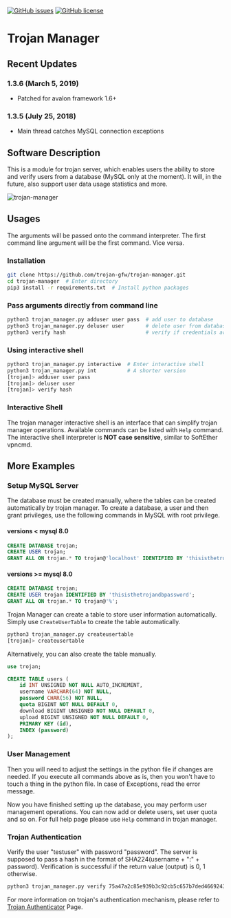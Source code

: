 
[![GitHub issues](https://img.shields.io/github/issues/trojan-gfw/trojan-manager.svg)](https://github.com/trojan-gfw/trojan-manager/issues)
[![GitHub license](https://img.shields.io/github/license/trojan-gfw/trojan-manager.svg)](https://github.com/trojan-gfw/trojan-manager/blob/master/LICENSE)

# Trojan Manager

## Recent Updates

### 1.3.6 (March 5, 2019)

- Patched for avalon framework 1.6+

### 1.3.5 (July 25, 2018)

- Main thread catches MySQL connection exceptions

## Software Description

This is a module for trojan server, which enables users the ability to store and verify users from a database (MySQL only at the moment). It will, in the future, also support user data usage statistics and more.

![trojan-manager](https://user-images.githubusercontent.com/21986859/42651139-7d7692fa-85dc-11e8-83aa-12f6a4fad173.png)

## Usages

The arguments will be passed onto the command interpreter. The first command line argument will be the first command. Vice versa.

### Installation

```bash
git clone https://github.com/trojan-gfw/trojan-manager.git
cd trojan-manager  # Enter directory
pip3 install -r requirements.txt  # Install python packages
```

### Pass arguments directly from command line

```bash
python3 trojan_manager.py adduser user pass  # add user to database
python3 trojan_manager.py deluser user       # delete user from database
python3 verify hash                          # verify if credentials are valid
```

### Using interactive shell

```bash
python3 trojan_manager.py interactive  # Enter interactive shell
python3 trojan_manager.py int          # A shorter version
[trojan]> adduser user pass
[trojan]> deluser user
[trojan]> verify hash
```

### Interactive Shell

The trojan manager interactive shell is an interface that can simplify trojan manager operations. Available commands can be listed with `Help` command. The interactive shell interpreter is **NOT case sensitive**, similar to SoftEther vpncmd.

## More Examples

### Setup MySQL Server

The database must be created manually, where the tables can be created automatically by trojan manager. To create a database, a user and then grant privileges, use the following commands in MySQL with root privilege.

#### versions < mysql 8.0
```sql
CREATE DATABASE trojan;
CREATE USER trojan;
GRANT ALL ON trojan.* TO trojan@'localhost' IDENTIFIED BY 'thisisthetrojandbpassword';
```
#### versions >= mysql 8.0

```sql
CREATE DATABASE trojan;
CREATE USER trojan IDENTIFIED BY 'thisisthetrojandbpassword';
GRANT ALL ON trojan.* TO trojan@'%';
```

Trojan Manager can create a table to store user information automatically. Simply use `CreateUserTable` to create the table automatically.

```bash
python3 trojan_manager.py createusertable
[trojan]> createusertable
```

Alternatively, you can also create the table manually.

```sql
use trojan;

CREATE TABLE users (
    id INT UNSIGNED NOT NULL AUTO_INCREMENT,
    username VARCHAR(64) NOT NULL,
    password CHAR(56) NOT NULL,
    quota BIGINT NOT NULL DEFAULT 0,
    download BIGINT UNSIGNED NOT NULL DEFAULT 0,
    upload BIGINT UNSIGNED NOT NULL DEFAULT 0,
    PRIMARY KEY (id),
    INDEX (password)
);
```

### User Management

Then you will need to adjust the settings in the python file if changes are needed. If you execute all commands above as is, then you won't have to touch a thing in the python file. In case of Exceptions, read the error message.

Now you have finished setting up the database, you may perform user management operations. You can now add or delete users, set user quota and so on. For full help page please use `Help` command in trojan manager.

### Trojan Authentication

Verify the user "testuser" with password "password". The server is supposed to pass a hash in the format of SHA224(username + ":" + password). Verification is successful if the return value (output) is 0, 1 otherwise.

```bash
python3 trojan_manager.py verify 75a47a2c85e939b3c92cb5c657b7ded4669243c1bfdf4cf812739a0d
```

For more information on trojan's authentication mechanism, please refer to [Trojan Authenticator](https://trojan-gfw.github.io/trojan/authenticator) Page.
